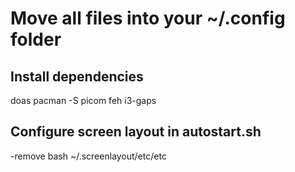 # Move all files into your ~/.config folder

## Install dependencies

doas pacman -S picom feh i3-gaps


## Configure screen layout in autostart.sh

-remove bash ~/.screenlayout/etc/etc
